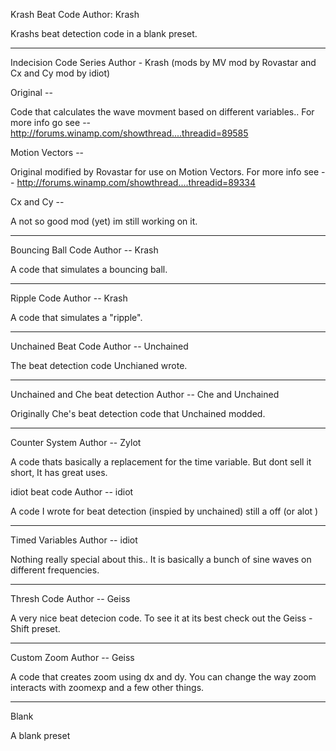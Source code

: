 
Krash Beat Code
Author: Krash

Krashs beat detection code in a blank preset.

------------

Indecision Code Series
Author - Krash (mods by MV mod by Rovastar and Cx and Cy mod by idiot)

Original --

Code that calculates the wave movment based on different variables..
For more info go see -- http://forums.winamp.com/showthread....threadid=89585

Motion Vectors --

Original modified by Rovastar for use on Motion Vectors.
For more info see -- http://forums.winamp.com/showthread....threadid=89334

Cx and Cy --

A not so good mod (yet) im still working on it.

------------

Bouncing Ball Code
Author -- Krash

A code that simulates a bouncing ball.

------------

Ripple Code
Author -- Krash

A code that simulates a "ripple".

------------

Unchained Beat Code
Author -- Unchained

The beat detection code Unchianed wrote. 

------------

Unchained and Che beat detection
Author -- Che and Unchained

Originally Che's beat detection code that Unchained modded.

------------

Counter System
Author -- Zylot

A code thats basically a replacement for the time variable. But dont sell it short, It has great uses.

idiot beat code
Author -- idiot

A code I wrote for beat detection (inspied by unchained) still a off (or alot )

------------

Timed Variables
Author -- idiot

Nothing really special about this.. It is basically a bunch of sine waves on different frequencies. 

------------

Thresh Code
Author -- Geiss

A very nice beat detecion code. To see it at its best check out the Geiss - Shift preset.

------------
Custom Zoom
Author -- Geiss

A code that creates zoom using dx and dy. You can change the way zoom interacts with zoomexp and a few other things.

------------

Blank

A blank preset
